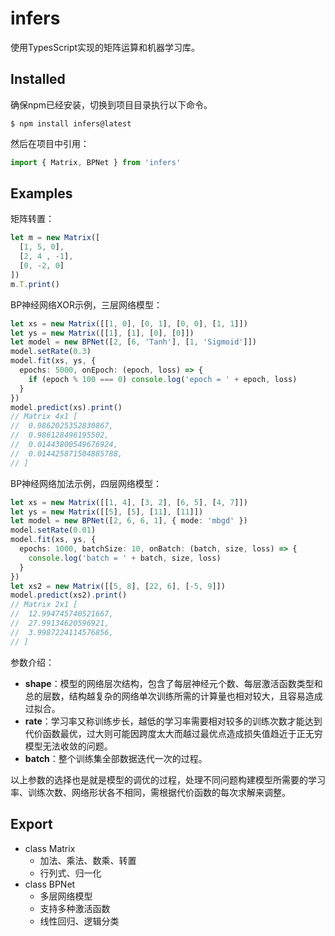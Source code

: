 # infers
使用TypesScript实现的矩阵运算和机器学习库。

## Installed
确保npm已经安装，切换到项目目录执行以下命令。
```shell
$ npm install infers@latest
```
然后在项目中引用：
```ts
import { Matrix, BPNet } from 'infers'
```

## Examples
矩阵转置：
```ts
let m = new Matrix([
  [1, 5, 0],
  [2, 4 , -1],
  [0, -2, 0]
])
m.T.print()
```
BP神经网络XOR示例，三层网络模型：
```ts
let xs = new Matrix([[1, 0], [0, 1], [0, 0], [1, 1]])
let ys = new Matrix([[1], [1], [0], [0]])
let model = new BPNet([2, [6, 'Tanh'], [1, 'Sigmoid']])
model.setRate(0.3)
model.fit(xs, ys, {
  epochs: 5000, onEpoch: (epoch, loss) => {
    if (epoch % 100 === 0) console.log('epoch = ' + epoch, loss)
  }
})
model.predict(xs).print()
// Matrix 4x1 [
//  0.9862025352830867, 
//  0.986128496195502, 
//  0.01443800549676924, 
//  0.014425871504885788, 
// ]
```
BP神经网络加法示例，四层网络模型：
```ts
let xs = new Matrix([[1, 4], [3, 2], [6, 5], [4, 7]])
let ys = new Matrix([[5], [5], [11], [11]])
let model = new BPNet([2, 6, 6, 1], { mode: 'mbgd' })
model.setRate(0.01)
model.fit(xs, ys, {
  epochs: 1000, batchSize: 10, onBatch: (batch, size, loss) => {
    console.log('batch = ' + batch, size, loss)
  }
})
let xs2 = new Matrix([[5, 8], [22, 6], [-5, 9]])
model.predict(xs2).print()
// Matrix 2x1 [
//  12.994745740521667, 
//  27.99134620596921, 
//  3.9987224114576856, 
// ]
```
参数介绍：
 - **shape**：模型的网络层次结构，包含了每层神经元个数、每层激活函数类型和总的层数，结构越复杂的网络单次训练所需的计算量也相对较大，且容易造成过拟合。
 - **rate**：学习率又称训练步长，越低的学习率需要相对较多的训练次数才能达到代价函数最优，过大则可能因跨度太大而越过最优点造成损失值趋近于正无穷模型无法收敛的问题。
 - **batch**：整个训练集全部数据迭代一次的过程。

以上参数的选择也是就是模型的调优的过程，处理不同问题构建模型所需要的学习率、训练次数、网络形状各不相同，需根据代价函数的每次求解来调整。

## Export
- class Matrix
  - 加法、乘法、数乘、转置
  - 行列式、归一化
- class BPNet
  - 多层网络模型
  - 支持多种激活函数
  - 线性回归、逻辑分类